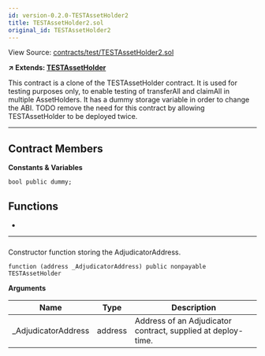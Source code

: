 ```yaml
---
id: version-0.2.0-TESTAssetHolder2
title: TESTAssetHolder2.sol
original_id: TESTAssetHolder2
---
```


View Source: [contracts/test/TESTAssetHolder2.sol](https://github.com/statechannels/monorepo/tree/master/packages/nitro-protocol/contracts/test/TESTAssetHolder2.sol)

**↗ Extends: [TESTAssetHolder](TESTAssetHolder.md)**

This contract is a clone of the TESTAssetHolder contract. It is used for testing purposes only, to enable testing of transferAll and claimAll in multiple AssetHolders. It has a dummy storage variable in order to change the ABI. TODO remove the need for this contract by allowing TESTAssetHolder to be deployed twice.

---

## Contract Members
**Constants & Variables**

```solidity
bool public dummy;

```

## Functions

- [](#)

---

### 

Constructor function storing the AdjudicatorAddress.

```solidity
function (address _AdjudicatorAddress) public nonpayable TESTAssetHolder 
```

**Arguments**

| Name        | Type           | Description  |
| ------------- |------------- | -----|
| _AdjudicatorAddress | address | Address of an Adjudicator  contract, supplied at deploy-time. | 

